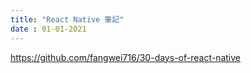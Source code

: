 ```yaml
---
title: "React Native 筆記"
date : 01-01-2021
---
```


<https://github.com/fangwei716/30-days-of-react-native>
